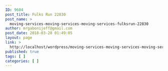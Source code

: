 ```yaml
---
ID: 9604
post_title: Fulks Run 22830
post_name: >
  moving-services-moving-services-moving-services-fulksrun-22830
author: mrgabonijeff@gmail.com
post_date: 2018-03-28 01:49:05
layout: page
link: >
  http://localhost/wordpress/moving-services-moving-services-moving-services-fulksrun-22830/
published: true
tags: [ ]
categories: [ ]
---
```

